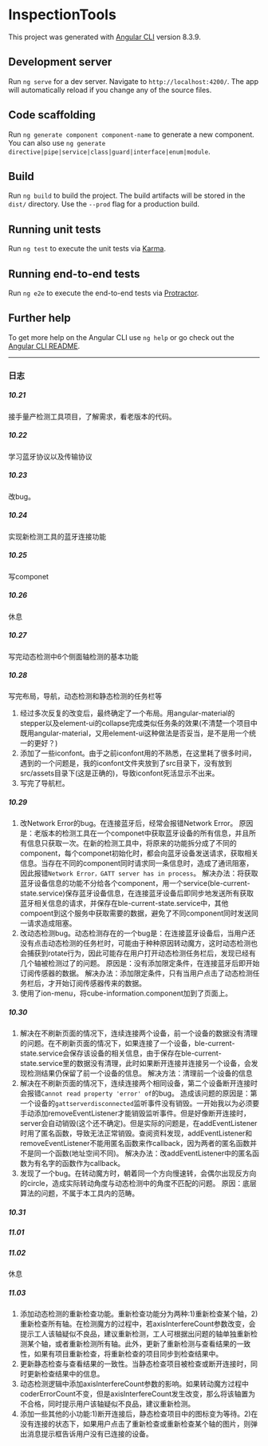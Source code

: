 # InspectionTools

This project was generated with [Angular CLI](https://github.com/angular/angular-cli) version 8.3.9.

## Development server

Run `ng serve` for a dev server. Navigate to `http://localhost:4200/`. The app will automatically reload if you change any of the source files.

## Code scaffolding

Run `ng generate component component-name` to generate a new component. You can also use `ng generate directive|pipe|service|class|guard|interface|enum|module`.

## Build

Run `ng build` to build the project. The build artifacts will be stored in the `dist/` directory. Use the `--prod` flag for a production build.

## Running unit tests

Run `ng test` to execute the unit tests via [Karma](https://karma-runner.github.io).

## Running end-to-end tests

Run `ng e2e` to execute the end-to-end tests via [Protractor](http://www.protractortest.org/).

## Further help

To get more help on the Angular CLI use `ng help` or go check out the [Angular CLI README](https://github.com/angular/angular-cli/blob/master/README.md).

---
### 日志
##### 10.21
接手量产检测工具项目，了解需求，看老版本的代码。
##### 10.22
学习蓝牙协议以及传输协议
##### 10.23
改bug。
##### 10.24
实现新检测工具的蓝牙连接功能
##### 10.25
写componet
##### 10.26
休息
##### 10.27
写完动态检测中6个侧面轴检测的基本功能
##### 10.28
写完布局，导航，动态检测和静态检测的任务栏等
1. 经过多次反复的改变后，最终确定了一个布局。用angular-material的stepper以及element-ui的collapse完成类似任务条的效果(不清楚一个项目中既用angular-material，又用element-ui这种做法是否妥当，是不是用一个统一的更好？)
2. 添加了一些iconfont。由于之前iconfont用的不熟悉，在这里耗了很多时间，遇到的一个问题是，我的iconfont文件夹放到了src目录下，没有放到src/assets目录下(这是正确的)，导致iconfont死活显示不出来。
3. 写完了导航栏。
##### 10.29
1. 改Network Error的bug。在连接蓝牙后，经常会报错Network Error。
原因是：老版本的检测工具在一个componet中获取蓝牙设备的所有信息，并且所有信息只获取一次。在新的检测工具中，将原来的功能拆分成了不同的component，每个componet初始化时，都会向蓝牙设备发送请求，获取相关信息。当存在不同的component同时请求同一条信息时，造成了通讯阻塞，因此报错`Network Error，GATT server has in process`。
解决办法：将获取蓝牙设备信息的功能不分给各个component，用一个service(ble-current-state.service)保存蓝牙设备信息，在连接蓝牙设备后即同步地发送所有获取蓝牙相关信息的请求，并保存在ble-current-state.service中，其他compoent到这个服务中获取需要的数据，避免了不同component同时发送同一请求造成阻塞。
2. 改动态检测bug。动态检测存在的一个bug是：在连接蓝牙设备后，当用户还没有点击动态检测的任务栏时，可能由于种种原因转动魔方，这时动态检测也会捕获到rotate行为，因此可能存在用户打开动态检测任务栏后，发现已经有几个轴被检测过了的问题。
原因是：没有添加限定条件，在连接蓝牙后即开始订阅传感器的数据。
解决办法：添加限定条件，只有当用户点击了动态检测任务栏后，才开始订阅传感器传来的数据。
3. 使用了ion-menu，将cube-information.component加到了页面上。
##### 10.30
1. 解决在不刷新页面的情况下，连续连接两个设备，前一个设备的数据没有清理的问题。在不刷新页面的情况下，如果连接了一个设备，ble-current-state.service会保存该设备的相关信息，由于保存在ble-current-state.service里的数据没有清理，此时如果断开连接并连接另一个设备，会发现检测结果仍保留了前一个设备的信息。
解决方法：清理前一个设备的信息
2. 解决在不刷新页面的情况下，连续连接两个相同设备，第二个设备断开连接时会报错`Cannot read property 'error' of`的bug。
造成该问题的原因是：第一个设备的`gattserverdisconnected`监听事件没有销毁。一开始我以为必须要手动添加removeEventListener才能销毁监听事件。但是好像断开连接时，server会自动销毁(这个还不确定)。但是实际的问题是，在addEventListener时用了匿名函数，导致无法正常销毁。查阅资料发现，addEventListener和removeEventListener不能用匿名函数来作callback，因为两者的匿名函数并不是同一个函数(地址空间不同)。
解决办法：改addEventListener中的匿名函数为有名字的函数作为callback。
3. 发现了一个bug。在转动魔方时，朝着同一个方向慢速转，会偶尔出现反方向的circle，造成实际转动角度与动态检测中的角度不匹配的问题。
原因：底层算法的问题，不属于本工具内的范畴。
##### 10.31
##### 11.01
##### 11.02
休息
##### 11.03
1. 添加动态检测的重新检查功能。重新检查功能分为两种:1)重新检查某个轴，2)重新检查所有轴。在检测魔方的过程中，若axisInterfereCount参数改变，会提示工人该轴疑似不良品，建议重新检测，工人可根据出问题的轴单独重新检测某个轴，或者重新检测所有轴。此外，更新了重新检测与查看结果的一致性，如果有项目重新检查，将重新检查的项目同步到检查结果中。
2. 更新静态检查与查看结果的一致性。当静态检查项目被检查或断开连接时，同时更新检查结果中的信息。
3. 动态检测逻辑中添加axisInterfereCount参数的影响。如果转动魔方过程中coderErrorCount不变，但是axisInterfereCount发生改变，那么将该轴置为不合格，同时提示用户该轴疑似不良品，建议重新检测。
4. 添加一些其他的小功能:1)断开连接后，静态检查项目中的图标变为等待。2)在没有连接的状态下，如果用户点击了重新检查或重新检查某个轴的图片，则弹出消息提示框告诉用户没有已连接的设备。
